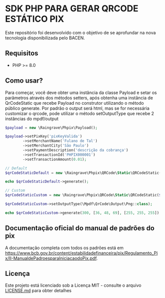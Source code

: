 # SDK PHP PARA GERAR QRCODE ESTÁTICO PIX 

Este repositório foi desenvolvido com o objetivo de se aprofundar na nova tecnologia disponibilizada pelo BACEN.

## Requisitos
* PHP >= 8.0


## Como usar?
Para começar, você deve obter uma instância da classe Payload e setar os parâmetros através dos métodos setters, após obtenha uma instância de QrCodeStatic que recebe Payload no construtor utilizando o método público generate.
Por padrão o output será html, mas se for necessária customizar o qrcode, pode utilizar o método setOutputType que recebe 2 instâncias do mpdf/output
```php
$payload = new \Raingrave\Phpix\Payload();

$payload->setPixKey('pixKeyValida')
        ->setMerchantName('Fulano de Tal')
        ->setMerchantCity('São Paulo')
        ->setPaymentDescription('descrição da cobrança')
        ->setTransactionId('PHPIX000001')
        ->setTransactionAmount(0.01);

// Default
$qrCodeStaticDefault = new \Raingrave\Phpix\QRCode\Static\QRCodeStatic($payload);

echo $qrCodeStaticDefault->generate();

// Custom
$qrCodeStaticCustom = new \Raingrave\Phpix\QRCode\Static\QRCodeStatic($payload);

$qrCodeStaticCustom->setOutputType(\Mpdf\QrCode\Output\Png::class);

echo $qrCodeStaticCustom->generate(300, [36, 48, 69], [255, 255, 255]);
```

## Documentação oficial do manual de padrões do pix

A documentação completa com todos os padrões está em https://www.bcb.gov.br/content/estabilidadefinanceira/pix/Regulamento_Pix/II-ManualdePadroesparaIniciacaodoPix.pdf.


## Licença ##
Este projeto está licenciado sob a Licença MIT - consulte o arquivo [LICENSE.md](LICENSE) para obter detalhes
